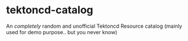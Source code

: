 # tektoncd-catalog

An *completely* random and unofficial Tektoncd Resource catalog (mainly used for demo purpose.. but you never know)

